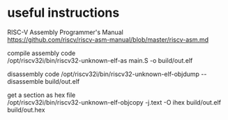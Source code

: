 # useful instructions

RISC-V Assembly Programmer's Manual  
https://github.com/riscv/riscv-asm-manual/blob/master/riscv-asm.md  
  
compile assembly code  
/opt/riscv32i/bin/riscv32-unknown-elf-as main.S -o build/out.elf

disassembly code
/opt/riscv32i/bin/riscv32-unknown-elf-objdump --disassemble build/out.elf  

get a section as hex file  
/opt/riscv32i/bin/riscv32-unknown-elf-objcopy -j.text -O ihex build/out.elf build/out.hex  

